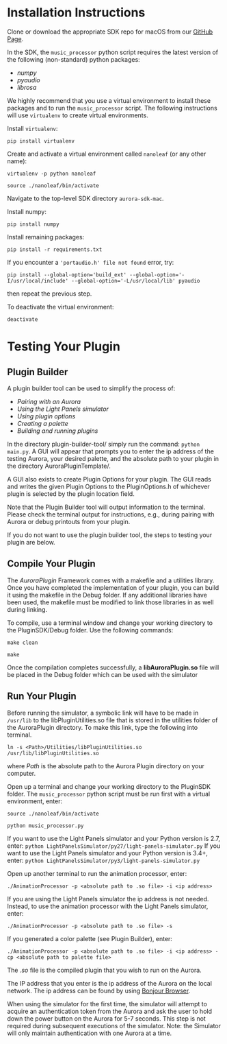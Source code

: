 # Installation Instructions

Clone or download the appropriate SDK repo for macOS from our [GitHub Page](https://github.com/nanoleaf/aurora-sdk-mac).

In the SDK, the `music_processor` python script requires the latest version of the following (non-standard) python packages:

* _numpy_
* _pyaudio_
* _librosa_

We highly recommend that you use a virtual environment to install these packages and to run the `music_processor` script. The following instructions will use `virtualenv` to create virtual environments.

Install `virtualenv`:

`pip install virtualenv`

Create and activate a virtual environment called `nanoleaf` (or any other name):

`virtualenv -p python nanoleaf`

`source ./nanoleaf/bin/activate`

Navigate to the top-level SDK directory `aurora-sdk-mac`.

Install numpy:

`pip install numpy`

Install remaining packages:

`pip install -r requirements.txt`

If you encounter a `'portaudio.h' file not found` error, try: 

`pip install --global-option='build_ext' --global-option='-I/usr/local/include' --global-option='-L/usr/local/lib' pyaudio` 

then repeat the previous step.

To deactivate the virtual environment:

`deactivate`

# Testing Your Plugin
## Plugin Builder
A plugin builder tool can be used to simplify the process of:

* _Pairing with an Aurora_
* _Using the Light Panels simulator_
* _Using plugin options_
* _Creating a palette_
* _Building and running plugins_

In the directory plugin-builder-tool/ simply run the command: `python main.py`. A GUI will appear that prompts you to enter the ip address of the testing Aurora, your desired palette, and the absolute path to your plugin in the directory AuroraPluginTemplate/.

A GUI also exists to create Plugin Options for your plugin. The GUI reads and writes the given Plugin Options to the PluginOptions.h of whichever plugin is selected by the plugin location field.

Note that the Plugin Builder tool will output information to the terminal. Please check the terminal output for instructions, e.g., during pairing with Aurora or debug printouts from your plugin.

If you do not want to use the plugin builder tool, the steps to testing your plugin are below.

## Compile Your Plugin
The _AuroraPlugin_ Framework comes with a makefile and a utilities library.
Once you have completed the implementation of your plugin, you can build it using the makefile in the Debug folder. If any additional libraries have been used, the makefile must be modified to link those libraries in as well during linking.

To compile, use a terminal window and change your working directory to the PluginSDK/Debug folder. Use the following commands:

`make clean`

`make`

Once the compilation completes successfully, a **libAuroraPlugin.so** file will be placed in the Debug folder which can be used with the simulator

## Run Your Plugin

Before running the simulator, a symbolic link will have to be made in `/usr/lib` to the libPluginUtilities.so file that is stored in the utilities folder of the AuroraPlugin directory.
To make this link, type the following into terminal.

`ln -s <Path>/Utilities/libPluginUtilities.so /usr/lib/libPluginUtilities.so`

where _Path_ is the absolute path to the Aurora Plugin directory on your computer.

Open up a terminal and change your working directory to the PluginSDK folder. The `music_processor` python script must be run first with a virtual environment, enter:

`source ./nanoleaf/bin/activate`

`python music_processor.py`

If you want to use the Light Panels simulator and your Python version is 2.7, enter:
`python LightPanelsSimulator/py27/light-panels-simulator.py`
If you want to use the Light Panels simulator and your Python version is 3.4+, enter:
`python LightPanelsSimulator/py3/light-panels-simulator.py`

Open up another terminal to run the animation processor, enter:

`./AnimationProcessor -p <absolute path to .so file> -i <ip address>`

If you are using the Light Panels simulator the ip address is not needed.
Instead, to use the animation processor with the Light Panels simulator, enter:

`./AnimationProcessor -p <absolute path to .so file> -s`

If you generated a color palette (see Plugin Builder), enter:

`./AnimationProcessor -p <absolute path to .so file> -i <ip address> -cp <absolute path to palette file>`

The *.so* file is the compiled plugin that you wish to run on the Aurora. 

The IP address that you enter is the ip address of the Aurora on the local network. The ip address can be found by using [Bonjour Browser](http://www.tildesoft.com).

When using the simulator for the first time, the simulator will attempt to acquire an authentication token from the Aurora and ask the user to hold down the power button on the Aurora for 5-7 seconds. This step is not required during subsequent executions of the simulator. Note: the Simulator will only maintain authentication with one Aurora at a time.

